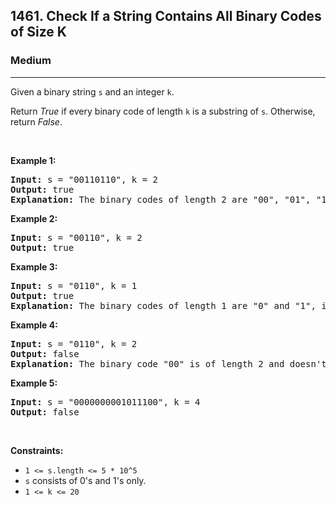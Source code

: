 <h2>1461. Check If a String Contains All Binary Codes of Size K</h2><h3>Medium</h3><hr><div><p>Given a binary string <code>s</code> and an integer <code>k</code>.</p>

<p>Return <em>True</em> if every&nbsp;binary code&nbsp;of length <code>k</code> is a substring of <code>s</code>. Otherwise, return <em>False</em>.</p>

<p>&nbsp;</p>
<p><strong>Example 1:</strong></p>

<pre><strong>Input:</strong> s = "00110110", k = 2
<strong>Output:</strong> true
<strong>Explanation:</strong> The binary codes of length 2 are "00", "01", "10" and "11". They can be all found as substrings at indicies 0, 1, 3 and 2 respectively.
</pre>

<p><strong>Example 2:</strong></p>

<pre><strong>Input:</strong> s = "00110", k = 2
<strong>Output:</strong> true
</pre>

<p><strong>Example 3:</strong></p>

<pre><strong>Input:</strong> s = "0110", k = 1
<strong>Output:</strong> true
<strong>Explanation:</strong> The binary codes of length 1 are "0" and "1", it is clear that both exist as a substring. 
</pre>

<p><strong>Example 4:</strong></p>

<pre><strong>Input:</strong> s = "0110", k = 2
<strong>Output:</strong> false
<strong>Explanation:</strong> The binary code "00" is of length 2 and doesn't exist in the array.
</pre>

<p><strong>Example 5:</strong></p>

<pre><strong>Input:</strong> s = "0000000001011100", k = 4
<strong>Output:</strong> false
</pre>

<p>&nbsp;</p>
<p><strong>Constraints:</strong></p>

<ul>
	<li><code>1 &lt;= s.length &lt;= 5 * 10^5</code></li>
	<li><code>s</code> consists of 0's and 1's only.</li>
	<li><code>1 &lt;= k &lt;= 20</code></li>
</ul>
</div>